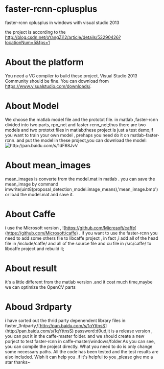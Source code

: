 # faster-rcnn-cplusplus
faster-rcnn cplusplus in windows with visual studio 2013

the project is according to the http://blog.csdn.net/oYangZi12/article/details/53290426?locationNum=5&fps=1

# About the platform
You need a VC compiler to build these project, Visual Studio 2013 Community should be fine. You can 
download from https://www.visualstudio.com/downloads/.

# About Model
We choose the matlab model file and the prototxt file. in matlab ,faster-rcnn  divided into two parts, 
rpn_net and faster-rcnn_net;thus there are two models and two prototxt files in matlab;these project is 
just a test demo,if you want to train your own model , prehaps you need do it on matlab-faster-rcnn. 
and put the model in these project,you can download the model:![http://pan.baidu.com/s/1dF88JvV
](http://pan.baidu.com/s/1dF88JvV)
# About mean_images
 mean_images is converte from the model.mat in matlab . you can save the mean_image by command imwrite(uint8(proposal_detection_model.image_means),'mean_image.bmp') or load the model.mat and save it.

# About Caffe 
i use the Microsoft version , ![https://github.com/Microsoft/caffe](https://github.com/Microsoft/caffe) . if you want to use the faster-rcnn  you
need to add some others file to libcaffe project , in fact ,i add all of the head file in /include/caffe/
and all of the source file and cu file in /src/caffe/ to libcaffe project and rebuild it;
 
# About result
it's a little different from the matlab version .and it cost much time,maybe we can optimize the OpenCV parts
 
# Aboud 3rdparty
i have sorted out the thrid party depenendent library files in faster_3rdparty,![http://pan.baidu.com/s/1qYttnsS](http://pan.baidu.com/s/1qYttnsS)
password:d0ud,it is a release version , you can put it in the caffe-master folder. and we should create a new 
porject to test faster-rcnn in caffe-master/windows/folder.As you can see, you can compile the project 
directly. What you need to do is only change some necessary paths. All the code has been tested and the test 
results are also included.
Wish it can help you .if it's helpful to you ,please give me a star thanks~


  
